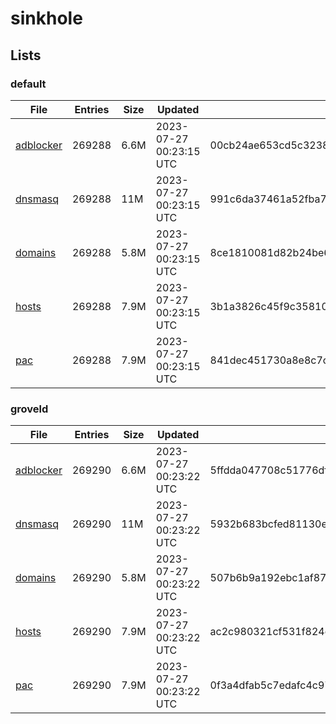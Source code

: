 # sinkhole

## Lists

### default

|File|Entries|Size|Updated|Hash|
|-|-|-|-|-|
|[adblocker](https://raw.githubusercontent.com/groveld/sinkhole/lists/default/adblocker.txt)|269288|6.6M|2023-07-27 00:23:15 UTC|00cb24ae653cd5c3238dd12124bc6d037abceb9693da829406535c74e1603f0a|
|[dnsmasq](https://raw.githubusercontent.com/groveld/sinkhole/lists/default/dnsmasq.txt)|269288|11M|2023-07-27 00:23:15 UTC|991c6da37461a52fba770818ece96f18b27796ce4acd1fc086cdc2a5f4b810fa|
|[domains](https://raw.githubusercontent.com/groveld/sinkhole/lists/default/domains.txt)|269288|5.8M|2023-07-27 00:23:15 UTC|8ce1810081d82b24be6a9b8e4de807ba2d8c9171cfc7ffa3503a0c3ac4f905fe|
|[hosts](https://raw.githubusercontent.com/groveld/sinkhole/lists/default/hosts.txt)|269288|7.9M|2023-07-27 00:23:15 UTC|3b1a3826c45f9c35810a9ca5a763a2e81c374cc235a7f475a82e4f92b7190610|
|[pac](https://raw.githubusercontent.com/groveld/sinkhole/lists/default/pac.txt)|269288|7.9M|2023-07-27 00:23:15 UTC|841dec451730a8e8c7c8273a2c7969737d0f198c22ad69096242cb3c93d66c54|

### groveld

|File|Entries|Size|Updated|Hash|
|-|-|-|-|-|
|[adblocker](https://raw.githubusercontent.com/groveld/sinkhole/lists/groveld/adblocker.txt)|269290|6.6M|2023-07-27 00:23:22 UTC|5ffdda047708c51776df7ac3b46196f874cf31ee5527b28fa0d933de07ffd99d|
|[dnsmasq](https://raw.githubusercontent.com/groveld/sinkhole/lists/groveld/dnsmasq.txt)|269290|11M|2023-07-27 00:23:22 UTC|5932b683bcfed81130e0fe6c6a21073d9fcdbc0d642e0bbb7dea33c88e85ef55|
|[domains](https://raw.githubusercontent.com/groveld/sinkhole/lists/groveld/domains.txt)|269290|5.8M|2023-07-27 00:23:22 UTC|507b6b9a192ebc1af87a9e6904c30f6b015e727805ea7e90268eea7f56054bb2|
|[hosts](https://raw.githubusercontent.com/groveld/sinkhole/lists/groveld/hosts.txt)|269290|7.9M|2023-07-27 00:23:22 UTC|ac2c980321cf531f824cabdf50ee2d9b366dfe0a49e45ce6c81f8ee31ef8dde5|
|[pac](https://raw.githubusercontent.com/groveld/sinkhole/lists/groveld/pac.txt)|269290|7.9M|2023-07-27 00:23:22 UTC|0f3a4dfab5c7edafc4c97943b3a47df4cd23547a69286f398e1563c802227d8d|
